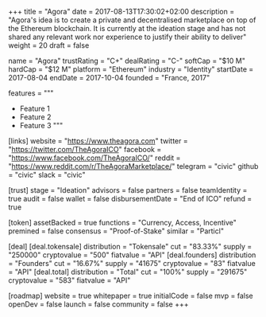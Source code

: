 +++
title = "Agora"
date = 2017-08-13T17:30:02+02:00
description = "Agora's idea is to create a private and decentralised marketplace on top of the Ethereum blockchain. It is currently at the ideation stage and has not shared any relevant work nor experience to justify their ability to deliver"
weight = 20
draft = false

name = "Agora"
trustRating = "C+"
dealRating = "C-"
softCap = "$10 M"
hardCap = "$12 M"
platform = "Ethereum"
industry = "Identity"
startDate = 2017-08-04
endDate = 2017-10-04
founded = "France, 2017"

features = """
- Feature 1
- Feature 2
- Feature 3
"""

[links]
  website = "https://www.theagora.com"
  twitter = "https://twitter.com/TheAgoraICO"
  facebook = "https://www.facebook.com/TheAgoraICO/"
  reddit = "https://www.reddit.com/r/TheAgoraMarketplace/"
  telegram = "civic"
  github = "civic"
  slack = "civic"

[trust]
  stage = "Ideation"
  advisors = false
  partners = false
  teamIdentity = true
  audit = false
  wallet = false
  disbursementDate = "End of ICO"
  refund = true

[token]
  assetBacked = true
  functions = "Currency, Access, Incentive"
  premined = false
  consensus = "Proof-of-Stake"
  similar = "Particl"

[deal]
  [deal.tokensale]
    distribution = "Tokensale"
    cut = "83.33%"
    supply = "250000"
    cryptovalue = "500"
    fiatvalue = "API"
  [deal.founders]
    distribution = "Founders"
    cut = "16.67%"
    supply = "41675"
    cryptovalue = "83"
    fiatvalue = "API"
  [deal.total]
    distribution = "Total"
    cut = "100%"
    supply = "291675"
    cryptovalue = "583"
    fiatvalue = "API"

[roadmap]
  website = true
  whitepaper = true
  initialCode = false
  mvp = false
  openDev = false
  launch = false
  community = false
+++
